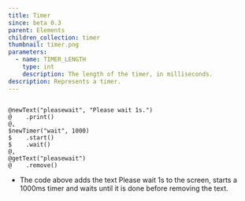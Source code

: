 ```yaml
---
title: Timer
since: beta 0.3
parent: Elements
children_collection: timer
thumbnail: timer.png
parameters:
  - name: TIMER_LENGTH
    type: int
    description: The length of the timer, in milliseconds.
description: Represents a timer.
---
```


<!--more-->

<pre><code class="language-diff-javascript diff-highlight try-true">
@newText("pleasewait", "Please wait 1s.")
@    .print()
@,
$newTimer("wait", 1000)
$    .start()
$    .wait()
@,
@getText("pleasewait")
@    .remove()
</code></pre>

+ The code above adds the text Please wait 1s to the screen, starts a 1000ms timer and waits until it is done before removing the text.
